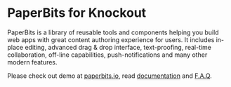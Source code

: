 # PaperBits for Knockout

PaperBits is a library of reusable tools and components helping you build web apps with great content authoring experience for users. It includes in-place editing, advanced drag & drop interface, text-proofing, real-time collaboration, off-line capabilities, push-notifications and many other modern features.

Please check out demo at [paperbits.io](https://paperbits.io), read [documentation](https://github.com/paperbits/paperbits-knockout/wiki) and [F.A.Q](https://github.com/paperbits/paperbits-knockout/wiki/f.a.q.).
